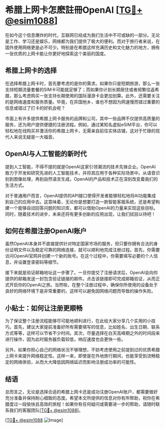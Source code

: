 # 希腊上网卡怎麽註冊OpenAI [[TG💪+ @esim1088](https://t.me/s/esim1088)]

在如今这个信息爆炸的时代，互联网已经成为我们生活中不可或缺的一部分。无论是工作、学习还是娱乐，网络都为我们提供了极大的便利。而对于旅行者来说，在国外使用网络更是必不可少。特别是在希腊这样充满历史和文化魅力的地方，拥有一张优质的上网卡能让你更好地探索这个美丽的国度。

## 希腊上网卡的选择

在选择希腊上网卡时，首先要考虑的是你的需求。如果你只是短期旅游，那么一张支持短期流量套餐的SIM卡可能就足够了；而如果你计划长期居住或者频繁往返希腊，那么考虑购买一张支持长期使用的国际漫游卡会更加划算。此外，还需要关注的是网络速度和服务质量。毕竟，在异国他乡，谁也不想因为网速慢而错过重要的信息或错过了打卡的好机会呢？

市面上有许多提供希腊上网卡服务的品牌和公司，其中一些品牌不仅提供高质量的服务，还为用户提供便捷的注册流程。例如，通过某知名虚拟eSIM平台，你可以轻松地在线购买并激活你的希腊上网卡，无需亲自前往实体店铺，这对于忙碌的现代人来说无疑是一大福音。

## OpenAI与人工智能的新时代

提到人工智能，不得不提的就是OpenAI这家引领潮流的技术先锋企业。OpenAI致力于开发和研究先进的人工智能技术，并将其应用于各种实际场景中。从语音识别到图像处理，再到自然语言生成，OpenAI的产品和技术正在深刻改变着我们的生活方式。

对于普通用户而言，OpenAI提供的API接口使得开发者能够轻松地将AI功能集成到自己的应用中去。这意味着，无论你是想要打造一款智能客服系统，还是希望构建一个能够自动回答问题的知识库，都可以借助OpenAI的力量来实现这些目标。同时，随着技术的进步，未来还将有更多创新的应用出现，让我们拭目以待吧！

## 如何在希腊注册OpenAI账户

虽然OpenAI本身并不直接提供针对特定国家市场的服务，但只要你拥有合法的身份证明文件以及稳定可靠的网络连接，就可以顺利地完成注册过程。首先，你需要访问OpenAI官网并创建一个新的账号。在这个过程中，你需要填写必要的个人信息，并设置登录密码等细节。

接下来就是验证邮箱地址这一步骤了。一旦你提交了注册请求后，OpenAI会向你提供的邮箱发送一封包含验证链接的邮件。点击该链接即可完成邮箱验证，从而正式开启你的OpenAI之旅。当然啦，在整个注册过程中，确保你所使用的设备处于良好的网络环境下是非常重要的，这样可以避免因网络问题而导致的操作失败。

## 小贴士：如何让注册更顺畅

为了保证整个注册流程能够尽可能地顺利进行，在此给大家分享几个实用的小技巧。首先，建议大家提前准备好所有需要填写的信息，比如姓名、出生日期、联系方式等等，这样可以节省不少时间。其次，尽量选择在白天高峰期之外的时间段来进行操作，因为此时服务器负载较低，响应速度也会更快一些。

另外，如果你担心自己的网络状况不够理想，不妨考虑使用之前提到过的优质希腊上网卡来提升网络稳定性。这样一来，即使是在外地旅行期间，也能享受到流畅稳定的网络体验，从而大大降低因网络延迟而影响注册成功率的可能性。

## 结语

总而言之，无论是选择合适的希腊上网卡还是成功注册OpenAI账户，都需要做好充分准备并保持耐心细致的态度。希望本文所提供的信息对你有所帮助，祝你在希腊度过一段愉快且高效的旅程！如果你有任何疑问或需要进一步的帮助，请随时联系我们的客服团队[[TG💪+ @esim1088](https://t.me/s/esim1088)]。

[[TG💪+ @esim1088](https://t.me/s/esim1088) ![Image](https://i.postimg.cc/4NQfJmqS/Snipaste-2025-05-13-00-14-12.png)]